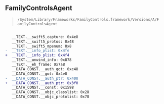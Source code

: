 ## FamilyControlsAgent

> `/System/Library/Frameworks/FamilyControls.framework/Versions/A/FamilyControlsAgent`

```diff

   __TEXT.__swift5_capture: 0x4e8
   __TEXT.__swift5_protos: 0x48
   __TEXT.__swift5_mpenum: 0x8
-  __TEXT.__info_plist: 0x4fe
+  __TEXT.__info_plist: 0x4f4
   __TEXT.__unwind_info: 0x878
   __TEXT.__eh_frame: 0x7a8
   __DATA_CONST.__auth_got: 0xc48
   __DATA_CONST.__got: 0x4e8
-  __DATA_CONST.__auth_ptr: 0x400
+  __DATA_CONST.__auth_ptr: 0x3f0
   __DATA_CONST.__const: 0x1598
   __DATA_CONST.__objc_classlist: 0x28
   __DATA_CONST.__objc_protolist: 0x78

```
